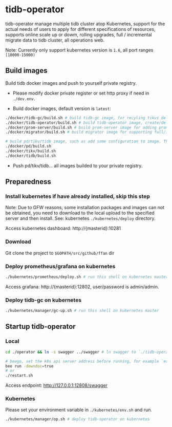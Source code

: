 # tidb-operator

tidb-operator manage multiple tidb cluster atop Kubernetes, support for the actual needs of users to apply for different specifications of resources, supports online scale up or dowm, rolling upgrades, full / incremental migrate data to tidb cluster, all operations web.

Note: Currently only support kubernetes version is `1.6`, all port ranges `[10000-15000)`

## Build images

Build tidb docker images and push to yourself private registry.

* Please modify docker private register or set http proxy if need in `./dev.env`.

* Build docker images, default version is `latest`:

```bash
./docker/tidb-gc/build.sh # build tidb-gc image, for recyling tikvs deleted and delete prometheus metrics...
./docker/tidb-operator/build.sh # build tidb-operator image, create/delete/scale/upgrade tidb cluster
./docker/prom-server/build.sh # build prom-server image for adding prometheus config to image
./docker/migrator/build.sh # build migrator image for supporting full/incremental migrate mysql data to tidb cluster

# build pd/tikv/tidb image, such as add some configuration to image. The official image on docker.com doesn't have
./docker/pd/build.sh
./docker/tikv/build.sh
./docker/tidb/build.sh
```

* Push pd/tikv/tidb... all images builded to your private registry.

## Preparedness

### Install kubernetes if have already installed, skip this step

Note: Due to GFW reasons, some installation packages and images can not be obtained, you need to download to the local upload to the specified server and then install. See: kubernetes `./kubernetes/deploy` directory.

Access kubernetes dashboard: http://{masterid}:10281

### Download

Git clone the project to `$GOPATH/src/github/ffan` dir

### Deploy prometheus/grafana on kubernetes

```bash
./kubernetes/prometheus/deploy.sh # run this shell on kubernetes master
```

Access grafana: http://{masterid}:12802, user/password is admin/admin.

### Deploy tidb-gc on kubernetes

```bash
./kubernetes/manager/gc-up.sh # run this shell on kubernetes master
```

## Startup tidb-operator

### Local

```bash
cd ./operator && ln -s swagger ../swagger # ln swagger to `./tidb-operator`
```

```bash
# beego, set the k8s api server address before running, for example `export K8S_ADDRESS=http://10.213.131.54:10218`
bee run -downdoc=true
# or
./restart.sh
```

Access endpoint: http://127.0.0.1:12808/swagger

### Kubernetes

Please set your environment variable in `./kubernetes/env.sh` and run.

```bash
./kubernetes/manager/op.sh # deploy tidb-operator on kubernetes
```